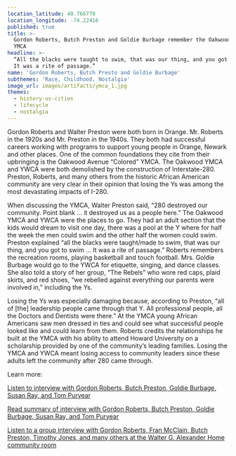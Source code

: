 ```yaml
---
location_latitude: 40.766778
location_longitude: -74.22416
published: true
title: >-
  Gordon Roberts, Butch Preston and Goldie Burbage remember the Oakwood Avenue
  YMCA
headline: >-
  “All the blacks were taught to swim, that was our thing, and you got to swim …
  It was a rite of passage.”
name: 'Gordon Roberts, Butch Presto and Goldie Burbage'
subthemes: 'Race, Childhood, Nostalgia'
image_url: images/artifacts/ymca_1.jpg
themes:
  - history-us-cities
  - lifecycle
  - nostalgia
---
```

Gordon Roberts and Walter Preston were both born in Orange. Mr. Roberts in the 1920s and Mr. Preston in the 1940s. They both had successful careers working with programs to support young people in Orange, Newark and other places. One of the common foundations they cite from their upbringing is the Oakwood Avenue “Colored” YMCA. The Oakwood YMCA and YWCA were both demolished by the construction of Interstate-280. Preston, Roberts, and many others from the historic African American community are very clear in their opinion that losing the Ys was among the most devastating impacts of I-280.

When discussing the YMCA, Walter Preston said, “280 destroyed our community. Point blank … it destroyed us as a people here.” The Oakwood YMCA and YWCA were the places to go. They had an adult section that the kids would dream to visit one day, there was a pool at the Y where for half the week the men could swim and the other half the women could swim. Preston explained “all the blacks were taught/made to swim, that was our thing, and you got to swim … It was a rite of passage.” Roberts remembers the recreation rooms, playing basketball and touch football. Mrs. Goldie Burbage would go to the YWCA for etiquette, singing, and dance classes. She also told a story of her group, “The Rebels” who wore red caps, plaid skirts, and red shoes, “we rebelled against everything our parents were involved in,” including the Ys. 

Losing the Ys was especially damaging because, according to Preston, “all of [the] leadership people came through that Y. All professional people, all the Doctors and Dentists were there.” At the YMCA young African Americans saw men dressed in ties and could see what successful people looked like and could learn from them. Roberts credits the relationships he built at the YMCA with his ability to attend Howard University on a scholarship provided by one of the community’s leading families. Losing the YMCA and YWCA meant losing access to community leaders since these adults left the community after 280 came through.  

Learn more:

[Listen to interview with Gordon Roberts, Butch Preston, Goldie Burbage, Susan Ray, and Tom Puryear](https://soundcloud.com/user-773139664/oakwood-group-interview-4-7-15-part-1)  

[Read summary of interview with Gordon Roberts, Butch Preston, Goldie Burbage, Susan Ray, and Tom Puryear](https://github.com/uofo/reverse-archaeology-content/raw/gh-pages/files/Oakwood%20Group%20Interview%204-7-15-1.pdf)  

[Listen to a group interview with Gordon Roberts, Fran McClain, Butch Preston, Timothy Jones, and many others at the Walter G. Alexander Home community room](https://soundcloud.com/user-773139664/walter-g-alexander-group-interview-12-16-15)
